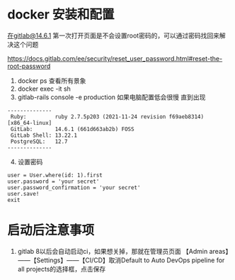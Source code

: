 # docker 安装和配置
在gitlab@14.6.1 第一次打开页面是不会设置root密码的，可以通过密码找回来解决这个问题

https://docs.gitlab.com/ee/security/reset_user_password.html#reset-the-root-password

1. docker ps  查看所有景象
2. docker exec -it <xxxx> sh
3. gitlab-rails console -e production 如果电脑配置低会很慢 直到出现
```
--------------
 Ruby:         ruby 2.7.5p203 (2021-11-24 revision f69aeb8314) [x86_64-linux]
 GitLab:       14.6.1 (661d663ab2b) FOSS
 GitLab Shell: 13.22.1
 PostgreSQL:   12.7
--------------
```
4. 设置密码
```
user = User.where(id: 1).first
user.password = 'your secret'
user.password_confirmation = 'your secret'
user.save!
exit
```

# 启动后注意事项
1. gitlab 8以后会自动启动ci，如果想关掉，那就在管理员页面
【Admin areas】——【Settings】——【CI/CD】取消Default to Auto DevOps pipeline for all projects的选择框，点击保存